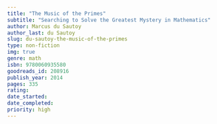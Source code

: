 ```yaml
---
title: "The Music of the Primes"
subtitle: "Searching to Solve the Greatest Mystery in Mathematics"
author: Marcus du Sautoy
author_last: du Sautoy
slug: du-sautoy-the-music-of-the-primes
type: non-fiction
img: true
genre: math
isbn: 9780060935580
goodreads_id: 208916
publish_year: 2014
pages: 335
rating: 
date_started:
date_completed:
priority: high
---
```

